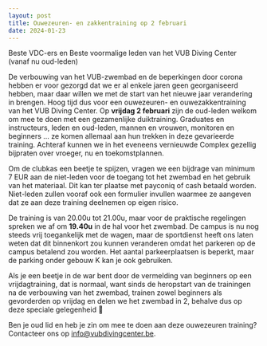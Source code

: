```yaml
---
layout: post
title: Ouwezeuren- en zakkentraining op 2 februari
date: 2024-01-23
---
```

Beste VDC-ers en
Beste voormalige leden van het VUB Diving Center (vanaf nu oud-leden)

De verbouwing van het VUB-zwembad en de beperkingen door corona hebben er voor gezorgd dat we er al enkele jaren geen georganiseerd hebben, maar daar willen we met de start van het nieuwe jaar verandering in brengen. Hoog tijd dus voor een ouwezeuren- en ouwezakkentraining van het VUB Diving Center.
Op **vrijdag 2 februari** zijn de oud-leden welkom om mee te doen met een gezamenlijke duiktraining. Graduates en instructeurs, leden en oud-leden, mannen en vrouwen, monitoren en beginners ... ze komen allemaal aan hun trekken in deze gevarieerde training.
Achteraf kunnen we in het eveneens vernieuwde Complex gezellig bijpraten over vroeger, nu en toekomstplannen.

Om de clubkas een beetje te spijzen, vragen we een bijdrage van minimum 7 EUR aan de niet-leden voor de toegang tot het zwembad en het gebruik van het materiaal. Dit kan ter plaatse met payconiq of cash betaald worden. Niet-leden zullen vooraf ook een formulier invullen waarmee ze aangeven dat ze aan deze training deelnemen op eigen risico.

De training is van 20.00u tot 21.00u, maar voor de praktische regelingen spreken we af om **19.40u** in de hal voor het zwembad.
De campus is nu nog steeds vrij toegankelijk met de wagen, maar de sportdienst heeft ons laten weten dat dit binnenkort zou kunnen veranderen omdat het parkeren op de campus betalend zou worden. Het aantal parkeerplaatsen is beperkt, maar de parking onder gebouw K kan je ook gebruiken.

Als je een beetje in de war bent door de vermelding van beginners op een vrijdagtraining, dat is normaal, want sinds de heropstart van de trainingen na de verbouwing van het zwembad, trainen zowel beginners als gevorderden op vrijdag en delen we het zwembad in 2, behalve dus op deze speciale gelegenheid 🙂

Ben je oud lid en heb je zin om mee te doen aan deze ouwezeuren training? Contacteer ons op info@vubdivingcenter.be.

